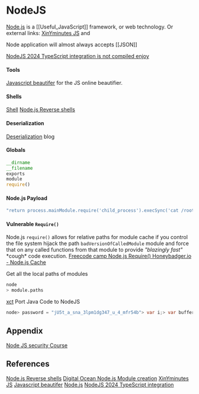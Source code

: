 # NodeJS


[Node.js](https://nodejs.org) is a [[Useful_JavaScript]] framework, or web technology. Or external links:
[XinYminutes JS](https://learnxinyminutes.com/docs/javascript/) and 

Node application will almost always accepts [[JSON]]

[NodeJS 2024 TypeScript integration is not compiled enjoy](https://nodejs.org/en/learn/getting-started/nodejs-with-typescript)

#### Tools

[Javascript beautifer](https://beautifier.io/) for the JS online beautifier.


#### Shells

[Shell](https://github.com/ajinabraham/Node.Js-Security-Course/blob/master/nodejsshell.py)
[Node.js Reverse shells](https://medium.com/dont-code-me-on-that/bunch-of-shells-nodejs-cdd6eb740f73)

#### Deserialization

[Deserialization](https://opsecx.com/index.php/2017/02/08/exploiting-node-js-deserialization-bug-for-remote-code-execution/) blog

#### Globals
```javascript
__dirname
__filename
exports
module
require()
```


#### Node.js Payload
```javascript
"return process.mainModule.require('child_process').execSync('cat /root/flag.txt');"
```

#### Vulnerable `Require()` 

Node.js `require()` allows for relative paths for module cache if you control the file system hijack the path `badVersionOfCalledModule` module and force that on any called functions from that module to provide *"blazingly fast"* \*cough\* code execution. 
[Freecode camp Node.js Require() ](https://www.freecodecamp.org/news/requiring-modules-in-node-js-everything-you-need-to-know-e7fbd119be8/)
[Honeybadger.io - Node.js Cache](https://www.honeybadger.io/blog/nodejs-caching/)

Get all the local paths of modules
```bash
node 
> module.paths
```

[xct](https://notes.vulndev.io/wiki/redteam/misc/other) Port Java Code to NodeJS
```java
node> password = "jU5t_a_sna_3lpm1dg347_u_4_mfr54b"> var i;> var buffer = Array(32);> for (i=0; i<8; i++) {...     buffer[i] = password.charAt(i);... }> for (; i<16; i++) {...     buffer[i] = password.charAt(23-i);... }> for (; i<32; i+=2) {...     buffer[i] = password.charAt(46-i);... }> for (i=31; i>=17; i-=2) {...     buffer[i] = password.charAt(i);... }> console.log("picoCTF{" + buffer.join("") + "}");
```
## Appendix

[Node JS security Course](https://github.com/ajinabraham/Node.Js-Security-Course)


## References

[Node.js Reverse shells](https://medium.com/dont-code-me-on-that/bunch-of-shells-nodejs-cdd6eb740f73)
[Digital Ocean Node.js Module creation](https://www.digitalocean.com/community/tutorials/how-to-create-a-node-js-module)
[XinYminutes JS](https://learnxinyminutes.com/docs/javascript/)
[Javascript beautifer](https://beautifier.io/)
[Node.js](https://nodejs.org)
[NodeJS 2024 TypeScript integration](https://nodejs.org/en/learn/getting-started/nodejs-with-typescript)